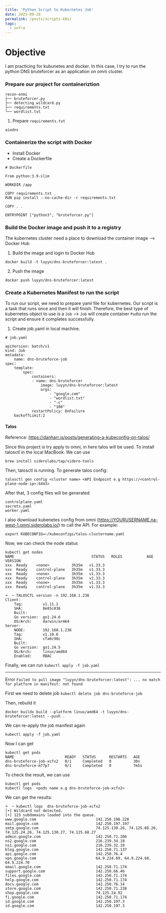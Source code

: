 ```yaml
---
title: 'Python Script to Kubernetes Job'
date: 2025-09-28
permalink: /posts/scripts-k8s/
tags:
  - infra
---
```


# Objective

I am practicing for kubunetes and docker. In this case, I try to run the python DNS bruteforcer as an application on omni cluster. 

### Prepare our project for containeriztion

```
recon-onmi
├── bruteforcer.py
├── detecting_wildcard.py
├── requirements.txt
└── wordlist.txt
```

1) Prepare `requirements.txt`

```
aiodns
```

### Containerize the script with Docker

- Install Docker
- Create a Dockerfile

```
# Dockerfile

From python:3.9-slim

WORKDIR /app

COPY requirements.txt .
RUN pip install --no-cache-dir -r requirements.txt

COPY . .

ENTRYPOINT ["python3", "bruteforcer.py"]
```

### Build the Docker image and push it to a registry

The kubernetes cluster need a place to download the container image --> Docker Hub 

1. Build the image and login to Docker Hub

```
docker build -t luyyn/dns-bruteforcer:latest .
```

2. Push the image

```
docker push luyyn/dns-bruteforcer:latest
```

### Create a Kubernetes Manifest to run the script

To run our script, we need to prepare yaml file for kubernetes. Our script is a task that runs once and then it will finish. Therefore, the best type of kubernetes object to use is a `Job` --> `Job` will create container `Pod`to run the script and ensure it completes successfully.

1. Create job.yaml in local machine.

```
# job.yaml

apiVersion: batch/v1
kind: Job
metadata:
	name: dns-bruteforce-job
spec:
	template:
		spec:
			containers:
			- name: dns-bruteforcer
				image: luyyn/dns-bruteforcer:latest 
				args:
					- "google.com"
					- "wordlist.txt"
					- "-c"
					- "100"
			restartPolicy: OnFailure
	backoffLimit:2
```

#### Talos

Reference: https://danharr.is/posts/generating-a-kubeconfig-on-talos/

Since this project is try apply to omni, in here talos will be used. To install talosctl in the local MacBook. We can use 

```
brew install siderolabs/tap/sidero-tools
```

Then, talosctl is running. To generate talos config:

```
talosctl gen config <cluster name> <API Endpoint e.g https://<control-plane-node-ip>:6443>
```

After that, 3 config files will be generated

```
controlplane.yaml  
secrets.yaml
worker.yaml
```

I also download kubenetes config from omni (https://YOURUSERNAME.na-west-1.omni.siderolabs.io/) to call the API. For example: 

```
export KUBECONFIG=~/kubeconfigs/talos-clustername.yaml
```

Now, we can check the node status

```
kubectl get nodes
NAME                                   STATUS   ROLES           AGE     VERSION
xxx  Ready    <none>          3h35m   v1.33.3
xxx  Ready    control-plane   3h35m   v1.33.3
xxx  Ready    <none>          3h35m   v1.33.3
xxx  Ready    control-plane   3h35m   v1.33.3
xxx  Ready    <none>          3h35m   v1.33.3
xxx  Ready    control-plane   3h35m   v1.33.3
```

```
➜  ~ TALOSCTL version -n 192.168.1.238
Client:
	Tag:         v1.11.1
	SHA:         8e85c836
	Built:       
	Go version:  go1.24.6
	OS/Arch:     darwin/arm64
Server:
	NODE:        192.168.1.238
	Tag:         v1.10.6
	SHA:         cfa6c98c
	Built:       
	Go version:  go1.24.5
	OS/Arch:     linux/amd64
	Enabled:     RBAC
```

Finally, we can run `kubectl apply -f job.yaml`

---

Error `Failed to pull image "luyyn/dns-bruteforcer:latest": ... no match for platform in manifest: not found`

First we need to delete job `kubectl delete job dns-bruteforce-job`

Then, rebuild it 

```
docker buildx build --platform linux/amd64 -t luyyn/dns-bruteforcer:latest --push .
```

We can re-apply the job manifest again

```
kubectl apply -f job.yaml
```

Now I can get

```
kubectl get pods
NAME                       READY   STATUS      RESTARTS   AGE
dns-bruteforce-job-xcfx2   0/1     Completed   0          30s
dns-bruteforce-m77p7       0/1     Completed   0          7m5s
```

To check the result, we can use 

```
kubectl get pods
kubectl logs  <pods name e.g dns-bruteforce-job-xcfx2>
```

We can get the results:

```
➜  ~ kubectl logs  dns-bruteforce-job-xcfx2      
[+] Wildcard not detected.
[+] 123 subdomains loaded into the queue.
www.google.com                           142.250.198.228
mail.google.com                          142.250.197.197
smtp.google.com                          74.125.130.26, 74.125.68.26, 74.125.24.26, 74.125.130.27, 74.125.68.27
admin.google.com                         142.250.71.206
ns2.google.com                           216.239.34.10
ns1.google.com                           216.239.32.10
blog.google.com                          142.250.71.137
api.google.com                           142.250.76.4
vpn.google.com                           64.9.224.69, 64.9.224.68, 64.9.224.70
email.google.com                         142.250.71.174
support.google.com                       142.250.66.46
files.google.com                         142.250.71.174
help.google.com                          142.250.71.174
docs.google.com                          142.250.76.14
store.google.com                         142.250.71.238
shop.google.com                          74.125.24.92
fi.google.com                            142.250.71.174
id.google.com                            142.250.197.3
id.google.com                            142.250.197.3
```





